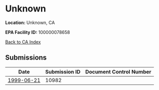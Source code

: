 # Unknown

**Location:** Unknown, CA

**EPA Facility ID:** 100000078658

[Back to CA Index](../../index.md)

## Submissions

| Date | Submission ID | Document Control Number |
|------|--------------|-------------------------|
| [1999-06-21](submissions/10982.md) | 10982 |  |
